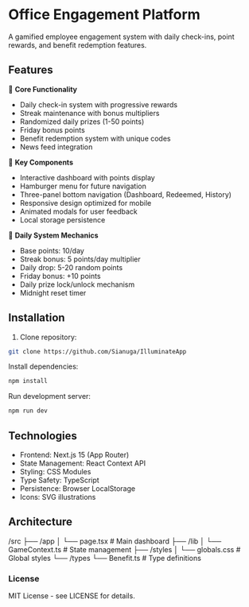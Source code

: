 # Office Engagement Platform

A gamified employee engagement system with daily check-ins, point rewards, and benefit redemption features.

## Features

🎯 **Core Functionality**
- Daily check-in system with progressive rewards
- Streak maintenance with bonus multipliers
- Randomized daily prizes (1-50 points)
- Friday bonus points
- Benefit redemption system with unique codes
- News feed integration

📱 **Key Components**
- Interactive dashboard with points display
- Hamburger menu for future navigation
- Three-panel bottom navigation (Dashboard, Redeemed, History)
- Responsive design optimized for mobile
- Animated modals for user feedback
- Local storage persistence

🔄 **Daily System Mechanics**
- Base points: 10/day
- Streak bonus: 5 points/day multiplier
- Daily drop: 5-20 random points
- Friday bonus: +10 points
- Daily prize lock/unlock mechanism
- Midnight reset timer

## Installation

1. Clone repository:
```bash
git clone https://github.com/Sianuga/IlluminateApp
```

Install dependencies:

```bash
npm install
```

Run development server:

```bash
npm run dev
```

## Technologies

- Frontend: Next.js 15 (App Router)
- State Management: React Context API
- Styling: CSS Modules
- Type Safety: TypeScript
- Persistence: Browser LocalStorage
- Icons: SVG illustrations

## Architecture

/src
├── /app
│   └── page.tsx        # Main dashboard
├── /lib
│   └── GameContext.ts  # State management
├── /styles
│   └── globals.css     # Global styles
└── /types
    └── Benefit.ts      # Type definitions

### License

MIT License - see LICENSE for details.
